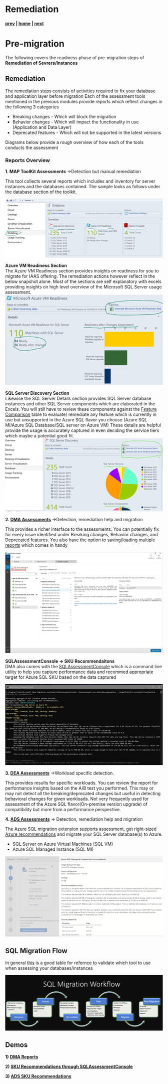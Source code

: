 # Remediation

#### [prev](./discoveryandassessment.md) | [home](./readme.md)  | [next](./migrationplanning.md)

# Pre-migration
The following covers the readiness phase of pre-migration steps of **Remediation of Sevrers/Instances**

## Remediation
The remediation steps consists of activities required to fix your database and application layer before migration
Each of the assessment tools mentioned in the previous modules provide reports which reflect changes in the following 3 categories
* Breaking changes - Which will block the migration
* Behavior changes - Which will impact the functionality in use (Application and Data Layer)
* Deprecated features - Which will not be supported in the latest versions

Diagrams below provide a rough overview of how each of the tools conducts the assessment

### **Reports Overview**
**1. MAP ToolKit Assessments** ->Detection but manual remediation

This tool collects several reports which includes and inventory for server instances and the databases contained. The sample looks as follows under the database section of the toolkit. <br/>

![MAPToolKit Database Section](/images/MAPAssessment1.png#left)

**Azure VM Readiness Section** <br />
The Azure VM Readiness section provides insights on readiness for you to migrate for IAAS offering. The remediation actions however reflect in the below snapshot alone. Most of the sections are self explanatory with excels providing insights on high level overview of the Microsoft SQL Server usage assessment. <br/>
![MAPToolKit VM Section](/images/MAPAssessment2.png#left)

**SQL Server Discovery Section** <br />
Likewise the SQL Server Details section provides SQL Server database instances and other SQL Server components which are elaborated in the Excels. You will still have to review these components against the [Feature Comparison](https://techcommunity.microsoft.com/t5/fasttrack-for-azure/feature-comparison-of-azure-sql-database-azure-sql-managed/ba-p/3154789) table to evaluate/ remediate any feature which is currently in use but unsupported in the Azure SQL flavor you choose (Azure SQL MI/Azure SQL Database/SQL server on Azure VM)
These details are helpful provide the usage is accurately captured in even deciding the service tiers which maybe a potential good fit. <br/>
![MAPToolKit SQL Section](/images/MAPAssessment3.png#left)

**2. [DMA Assessments](https://docs.microsoft.com/en-us/sql/dma/dma-assesssqlonprem?view=sql-server-ver16)**
->Detection, remediation help and migration

This provides a richer interface to the assessments. You can potentially fix for every issue identified under Breaking changes, Behavior changes, and Deprecated features. You also have the option to [saving/loading multiple reports](https://docs.microsoft.com/en-us/sql/dma/dma-save-load-assessments?view=sql-server-ver16) which comes in handy 

![DMA Multireport Assessment](/images/DMAMultipleReportsLoad.png)

**SQLAssessmentConsole -> SKU Recommendaitons** <br /> DMA also comes with the [SQLAssessmentConsole](https://docs.microsoft.com/en-in/sql/dma/dma-sku-recommend-sql-db?view=sql-server-ver16) which is a command line utility to help you capture performance data and recommed appropriate target for Azure SQL SKU based on the data captured

![DMA Recommendations](/images/DMARecommendations.png)

**3. [DEA Assessments](https://docs.microsoft.com/en-in/sql/dea/database-experimentation-assistant-view-report?view=sql-server-ver16)** ->Workload specific detection. 

This provides results for specific workloads. You can review the report for performance insights based on the A/B test you performed. This may or may not detect all the breaking/deprecated changes but useful in detecting behavioral changes for given workloads. Not very frequently used for assessment of the Azure SQL flavor(On-premise version upgrade) of compatibility but more from a performance perspective.

**4. [ADS Assessments](https://docs.microsoft.com/en-us/azure/dms/migration-using-azure-data-studio)** -> Detection, remediation help and migration

The Azure SQL migration extension supports assessment, get right-sized [Azure recommendations](https://docs.microsoft.com/en-us/azure/dms/ads-sku-recommend#performance-data-collection-and-sku-recommendation) and migrate your SQL Server database(s) to Azure.
- SQL Server on Azure Virtual Machines (SQL VM)
- Azure SQL Managed Instance (SQL MI)


![ADS Recommendations](/images/ADSRecommendations.png)

## SQL Migration Flow
In general [this](https://docs.microsoft.com/en-us/sql/sql-server/migrate/dma-azure-migrate-compare-migration-tools?view=sql-server-ver15#quick-comparison) is a good table for refernce to validate which tool to use when assessing your databases/instances

![](/images/MigrationFlow.png)


## Demos
**1) [DMA Reports](https://docs.microsoft.com/en-us/sql/dma/dma-assess-sql-data-estate-to-sqldb?view=sql-server-ver16)**

**2) [SKU Recommendations through SQLAssessmentConsole](https://docs.microsoft.com/en-us/sql/dma/dma-sku-recommend-sql-db?view=sql-server-ver16)**

**3) [ADS SKU Recommendations](https://docs.microsoft.com/en-us/azure/dms/ads-sku-recommend)**
